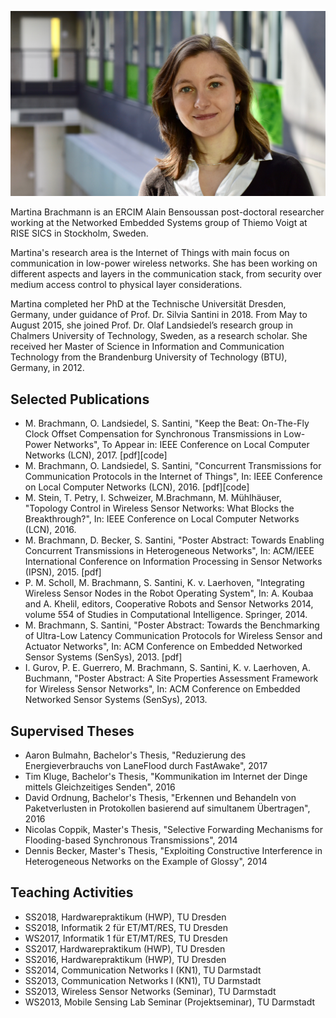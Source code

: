 ![Martina](Profilbild.jpg?raw=true  'Martina')

Martina Brachmann is an ERCIM Alain Bensoussan post-doctoral researcher working at the Networked Embedded Systems group of Thiemo Voigt at RISE SICS in Stockholm, Sweden.

Martina's research area is the Internet of Things with main focus on communication in low-power wireless networks. She has been working on different aspects and layers in the communication stack, from security over medium access control to physical layer considerations.

Martina completed her PhD at the Technische Universität Dresden, Germany, under guidance of Prof. Dr. Silvia Santini in 2018. From May to August 2015, she joined Prof. Dr. Olaf Landsiedel’s research group in Chalmers University of Technology, Sweden, as a research scholar. She received her Master of Science in Information and Communication Technology from the Brandenburg University of Technology (BTU), Germany, in 2012.

## Selected Publications
   * M. Brachmann, O. Landsiedel, S. Santini, "Keep the Beat: On-The-Fly Clock Offset Compensation for Synchronous Transmissions in Low-Power Networks", To Appear in: IEEE Conference on Local Computer Networks (LCN), 2017. [pdf][code]
   * M. Brachmann, O. Landsiedel, S. Santini, "Concurrent Transmissions for Communication Protocols in the Internet of Things", In: IEEE Conference on Local Computer Networks (LCN), 2016. [pdf][code]
   * M. Stein, T. Petry, I. Schweizer, M.Brachmann, M. Mühlhäuser, "Topology Control in Wireless Sensor Networks: What Blocks the Breakthrough?", In: IEEE Conference on Local Computer Networks (LCN), 2016.
   * M. Brachmann, D. Becker, S. Santini, "Poster Abstract: Towards Enabling Concurrent Transmissions in Heterogeneous Networks", In: ACM/IEEE International Conference on Information Processing in Sensor Networks (IPSN), 2015. [pdf]
   * P. M. Scholl, M. Brachmann, S. Santini, K. v. Laerhoven, "Integrating Wireless Sensor Nodes in the Robot Operating System", In: A. Koubaa and A. Khelil, editors, Cooperative Robots and Sensor Networks 2014, volume 554 of Studies in Computational Intelligence. Springer, 2014.
   * M. Brachmann, S. Santini, "Poster Abstract: Towards the Benchmarking of Ultra-Low Latency Communication Protocols for Wireless Sensor and Actuator Networks", In: ACM Conference on Embedded Networked Sensor Systems (SenSys), 2013. [pdf]
   * I. Gurov, P. E. Guerrero, M. Brachmann, S. Santini, K. v. Laerhoven, A. Buchmann, "Poster Abstract: A Site Properties Assessment Framework for Wireless Sensor Networks", In: ACM Conference on Embedded Networked Sensor Systems (SenSys), 2013. 

## Supervised Theses
  * Aaron Bulmahn, Bachelor's Thesis, "Reduzierung des Energieverbrauchs von LaneFlood durch FastAwake", 2017
  * Tim Kluge, Bachelor's Thesis, "Kommunikation im Internet der Dinge mittels Gleichzeitiges Senden", 2016
  * David Ordnung, Bachelor's Thesis, "Erkennen und Behandeln von Paketverlusten in Protokollen basierend auf simultanem Übertragen", 2016
  * Nicolas Coppik, Master's Thesis, "Selective Forwarding Mechanisms for Flooding-based Synchronous Transmissions", 2014
  * Dennis Becker, Master's Thesis, "Exploiting Constructive Interference in Heterogeneous Networks on the Example of Glossy", 2014
  
## Teaching Activities
   * SS2018, Hardwarepraktikum (HWP), TU Dresden
   * SS2018, Informatik 2 für ET/MT/RES, TU Dresden
   * WS2017, Informatik 1 für ET/MT/RES, TU Dresden
   * SS2017, Hardwarepraktikum (HWP), TU Dresden
   * SS2016, Hardwarepraktikum (HWP), TU Dresden
   * SS2014, Communication Networks I (KN1), TU Darmstadt
   * SS2013, Communication Networks I (KN1), TU Darmstadt
   * SS2013, Wireless Sensor Networks (Seminar), TU Darmstadt
   * WS2013, Mobile Sensing Lab Seminar (Projektseminar), TU Darmstadt

